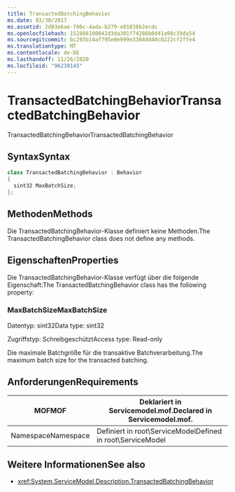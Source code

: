 ```yaml
---
title: TransactedBatchingBehavior
ms.date: 03/30/2017
ms.assetid: 2d03e6ae-f06c-4ada-b279-e01838b2ecdc
ms.openlocfilehash: 152886180842d3da301f74286b0d41a98c39da54
ms.sourcegitcommit: bc293b14af795e0e999e3304dd40c0222cf2ffe4
ms.translationtype: MT
ms.contentlocale: de-DE
ms.lasthandoff: 11/26/2020
ms.locfileid: "96239145"
---
```

# <a name="transactedbatchingbehavior"></a><span data-ttu-id="3bd4e-102">TransactedBatchingBehavior</span><span class="sxs-lookup"><span data-stu-id="3bd4e-102">TransactedBatchingBehavior</span></span>

<span data-ttu-id="3bd4e-103">TransactedBatchingBehavior</span><span class="sxs-lookup"><span data-stu-id="3bd4e-103">TransactedBatchingBehavior</span></span>  
  
## <a name="syntax"></a><span data-ttu-id="3bd4e-104">Syntax</span><span class="sxs-lookup"><span data-stu-id="3bd4e-104">Syntax</span></span>  
  
```csharp
class TransactedBatchingBehavior : Behavior  
{  
  sint32 MaxBatchSize;  
};  
```  
  
## <a name="methods"></a><span data-ttu-id="3bd4e-105">Methoden</span><span class="sxs-lookup"><span data-stu-id="3bd4e-105">Methods</span></span>  

 <span data-ttu-id="3bd4e-106">Die TransactedBatchingBehavior-Klasse definiert keine Methoden.</span><span class="sxs-lookup"><span data-stu-id="3bd4e-106">The TransactedBatchingBehavior class does not define any methods.</span></span>  
  
## <a name="properties"></a><span data-ttu-id="3bd4e-107">Eigenschaften</span><span class="sxs-lookup"><span data-stu-id="3bd4e-107">Properties</span></span>  

 <span data-ttu-id="3bd4e-108">Die TransactedBatchingBehavior-Klasse verfügt über die folgende Eigenschaft:</span><span class="sxs-lookup"><span data-stu-id="3bd4e-108">The TransactedBatchingBehavior class has the following property:</span></span>  
  
### <a name="maxbatchsize"></a><span data-ttu-id="3bd4e-109">MaxBatchSize</span><span class="sxs-lookup"><span data-stu-id="3bd4e-109">MaxBatchSize</span></span>  

 <span data-ttu-id="3bd4e-110">Datentyp: sint32</span><span class="sxs-lookup"><span data-stu-id="3bd4e-110">Data type: sint32</span></span>  
  
 <span data-ttu-id="3bd4e-111">Zugriffstyp: Schreibgeschützt</span><span class="sxs-lookup"><span data-stu-id="3bd4e-111">Access type: Read-only</span></span>  
  
 <span data-ttu-id="3bd4e-112">Die maximale Batchgröße für die transaktive Batchverarbeitung.</span><span class="sxs-lookup"><span data-stu-id="3bd4e-112">The maximum batch size for the transacted batching.</span></span>  
  
## <a name="requirements"></a><span data-ttu-id="3bd4e-113">Anforderungen</span><span class="sxs-lookup"><span data-stu-id="3bd4e-113">Requirements</span></span>  
  
|<span data-ttu-id="3bd4e-114">MOF</span><span class="sxs-lookup"><span data-stu-id="3bd4e-114">MOF</span></span>|<span data-ttu-id="3bd4e-115">Deklariert in Servicemodel.mof.</span><span class="sxs-lookup"><span data-stu-id="3bd4e-115">Declared in Servicemodel.mof.</span></span>|  
|---------|-----------------------------------|  
|<span data-ttu-id="3bd4e-116">Namespace</span><span class="sxs-lookup"><span data-stu-id="3bd4e-116">Namespace</span></span>|<span data-ttu-id="3bd4e-117">Definiert in root\ServiceModel</span><span class="sxs-lookup"><span data-stu-id="3bd4e-117">Defined in root\ServiceModel</span></span>|  
  
## <a name="see-also"></a><span data-ttu-id="3bd4e-118">Weitere Informationen</span><span class="sxs-lookup"><span data-stu-id="3bd4e-118">See also</span></span>

- <xref:System.ServiceModel.Description.TransactedBatchingBehavior>
